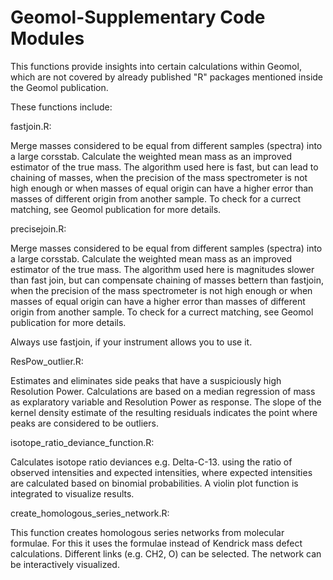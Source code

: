 # Geomol-Supplementary Code Modules

This functions provide insights into certain calculations within Geomol, which are not covered by already published "R" packages mentioned inside the Geomol publication.

These functions include:

fastjoin.R: 

Merge masses considered to be equal from different samples (spectra) into a large corsstab. Calculate the weighted mean mass as an improved estimator of the true mass. The algorithm used here is fast, but can lead to chaining of masses, when the precision of the mass spectrometer is not high enough or when masses of equal origin can have a higher error than masses of different origin from another sample. To check for a currect matching, see Geomol publication for more details.

precisejoin.R: 

Merge masses considered to be equal from different samples (spectra) into a large corsstab. Calculate the weighted mean mass as an improved estimator of the true mass. The algorithm used here is magnitudes slower than fast join, but can compensate chaining of masses bettern than fastjoin, when the precision of the mass spectrometer is not high enough or when masses of equal origin can have a higher error than masses of different origin from another sample. To check for a currect matching, see Geomol publication for more details.

Always use fastjoin, if your instrument allows you to use it.

ResPow_outlier.R:

Estimates and eliminates side peaks that have a suspiciously high Resolution Power. Calculations are based on a median regression of mass as explaratory variable and Resolution Power as response. The slope of the kernel density estimate of the resulting residuals indicates the point where peaks are considered to be outliers. 

isotope_ratio_deviance_function.R:

Calculates isotope ratio deviances e.g. Delta-C-13. using the ratio of observed intensities and expected intensities, where expected intensities are calculated based on binomial probabilities. A violin plot function is integrated to visualize results. 

create_homologous_series_network.R:

This function creates homologous series networks from molecular formulae. For this it uses the formulae instead of Kendrick mass defect calculations. Different links (e.g. CH2, O) can be selected. The network can be interactively visualized. 




